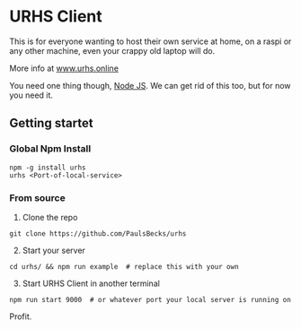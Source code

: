 # URHS Client

This is for everyone wanting to host their own service at home, on a raspi or any other machine, even your crappy old laptop will do.

More info at www.urhs.online

You need one thing though, [Node JS](https://github.com/nodejs/node). We can get rid of this too, but for now you need it. 

## Getting startet

### Global Npm Install

```
npm -g install urhs
urhs <Port-of-local-service>
```

### From source
1. Clone the repo
```
git clone https://github.com/PaulsBecks/urhs
```

2. Start your server
```
cd urhs/ && npm run example  # replace this with your own 
```

3. Start URHS Client in another terminal
```
npm run start 9000  # or whatever port your local server is running on
```

Profit. 
